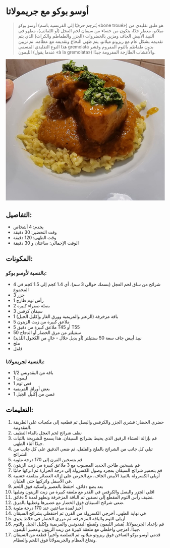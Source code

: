 # أوسو بوكو مع جريمولاتا

> أوسو بوكو (يُترجم حرفيًا إلى الفرنسية باسم «bone troué») هو طبق تقليدي من ميلانو، معطر جدًا، يتكون من حساء من سيقان لحم العجل (أو اللفائف)، مطهو في النبيذ الأبيض الجاف ومزين بالخضروات (الجزر والطماطم والكراث) الذي يتم تقديمه بشكل عام مع ريزوتو ميلانو. يتم طهي النخاع وتقديمه مع عظامه.
> تم تزيين هذا النوع التقليدي المسمى gremolata بدون طماطم بالثوم المفروم وقشر الليمون (عندما يقول «à la gremolata») والأعشاب الطازجة المفرومة جيدًا. 

![أوسو بوكو مع جريمولاتا](https://github.com/anamorph/recettes/blob/main/photos/fr-plat-osso_buco_a_la_gremolata-01.jpg?raw=true)

## التفاصيل:
* يخدم: 4 أشخاص
* وقت التحضير: 30 دقيقة
* وقت الطهي: 120 دقيقة
* الوقت الإجمالي: ساعتان و 30 دقيقة

## المكونات:
### بالنسبة لأوسو بوكو:
* 4 شرائح من ساق لحم العجل (بسمك حوالي 3 سم)، أي 1.4 كجم إلى 1.5 كجم في المجموع
* 3 جزر
* 1 رأس ثوم طازج
* 2 بصلة صفراء كبيرة
* 3 سيقان كرفس
* 1 باقة مزخرفة (الزعتر والمريمية وورق الغار وإكليل الجبل)
* 5 ملاعق كبيرة من زيت الزيتون
* 5 ملاعق كبيرة من دقيق T45 أو T55
* 50 سنتيلتر من مرق الخضار أو الدجاج
* نبيذ أبيض جاف سعة 50 سنتيلتر (أو بديل حلال - خالٍ من الكحول اللذيذ)
* ملح
* فلفل

### بالنسبة لجريمولاتا:
* 1/2 باقة من البقدونس
* 1 ليمون 
* 1 فص ثوم
* بعض أوراق المريمية
* 1 غصن من إكليل الجبل


## التعليمات:
1. حضري الخضار: قشري الجزر والكرفس والبصل ثم قطعيه إلى مكعبات على الطريقة المقدونية. 
2. نظف شرائح لحم العجل بالماء النظيف
3. قم بإزالة الغشاء الرقيق الذي يحيط بشرائح السيقان. هذا يسمح للشريحة بالثبات جيدًا أثناء الطهي.
4. تبلي كل جانب من الشرائح بالملح والفلفل، ثم ضعي الدقيق على كل جانب من الشرائح
5. قم بتسخين الفرن إلى 170 درجة مئوية
6. قم بتسخين طاجن الحديد المصبوب مع 3 ملاعق كبيرة من زيت الزيتون
7. قم بتحمير شرائح السيقان بمجرد وصول الكسرولة إلى درجة الحرارة ثم اتركها جانبًا
8. أزيلي الكسرولة بالنبيذ الأبيض الجاف، مع الحرص على إزالة العصائر بملعقة خشبية في الأسفل واتركيها حتى الغليان.
9. بعد بضع دقائق، احتفظ بالعصير واسكبه فوق اللحم
10. اقلي الجزر والبصل والكرفس في القدر مع ملعقة كبيرة من زيت الزيتون وتبليها
11. نضيف رأس الثوم المقطّع إلى نصفين ثم الباقة المزخرفة ونطهو لمدة 5 دقائق.
12. ضعي شرائح السيقان فوق الخضار مع عصيرها وغطيها بالمرق.
13. أخبز لمدة ساعتين عند 170 درجة مئوية
14. في نهاية الطهي، أخرجي الكسرولة من الفرن ثم احتفظي بشرائح السيقان
15. أزيلي الثوم والباقة المزخرفة، ثم مرري الخضار في خلاط يدوي
16. قم بإعداد الجريمولاتا. يُقشر الليمون ويُقطع البقدونس والمريمية وإكليل الجبل والثوم جيدًا. امزجي واخلطي مع ملعقة كبيرة من زيت الزيتون وعصير الليمون.
17. قدمي أوسو بوكو الساخن فوق ريزوتو ميلانو، ثم الصلصة وأخيراً قطعة من السيقان ونخاع العظام والجريمولاتا فوق اللحم والعظام.